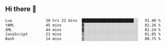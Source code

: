 ## Hi there 👋
<!--START_SECTION:waka-->

```txt
Lua               30 hrs 22 mins  ███████████████████████░░   91.40 %
YAML              45 mins         ▓░░░░░░░░░░░░░░░░░░░░░░░░   02.26 %
XML               44 mins         ▓░░░░░░░░░░░░░░░░░░░░░░░░   02.24 %
JavaScript        21 mins         ▒░░░░░░░░░░░░░░░░░░░░░░░░   01.05 %
Bash              14 mins         ▒░░░░░░░░░░░░░░░░░░░░░░░░   00.75 %
```

<!--END_SECTION:waka-->
